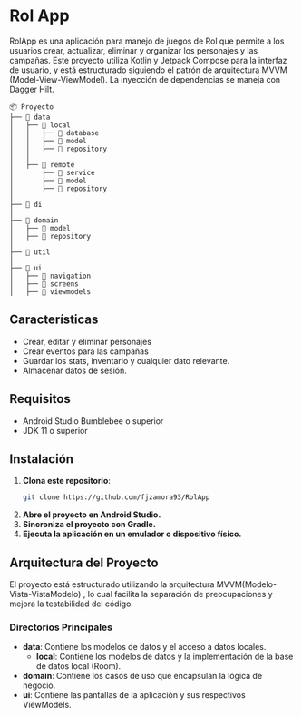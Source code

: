# Rol App

RolApp es una aplicación para manejo de juegos de Rol que permite a los usuarios crear, actualizar, eliminar y organizar los personajes y las campañas. Este proyecto utiliza Kotlin y Jetpack Compose para la interfaz de usuario, y está estructurado siguiendo el patrón de arquitectura MVVM (Model-View-ViewModel). La inyección de dependencias se maneja con Dagger Hilt.

```
📦 Proyecto
├── 📂 data
│   ├── 📂 local
│   │   ├── 📂 database
│   │   ├── 📂 model
│   │   ├── 📂 repository
│   │
│   ├── 📂 remote
│       ├── 📂 service
│       ├── 📂 model
│       ├── 📂 repository
│
├── 📂 di
│
├── 📂 domain
│   ├── 📂 model
│   ├── 📂 repository
│
├── 📂 util
│
├── 📂 ui
│   ├── 📂 navigation
│   ├── 📂 screens
│   ├── 📂 viewmodels
```

## Características

- Crear, editar y eliminar personajes
- Crear eventos para las campañas
- Guardar los stats, inventario y cualquier dato relevante.
- Almacenar datos de sesión.

## Requisitos

- Android Studio Bumblebee o superior
- JDK 11 o superior

## Instalación

1. **Clona este repositorio**:
   ```sh
   git clone https://github.com/fjzamora93/RolApp

2. **Abre el proyecto en Android Studio.**
3. **Sincroniza el proyecto con Gradle.**
4. **Ejecuta la aplicación en un emulador o dispositivo físico.**

## Arquitectura del Proyecto

El proyecto está estructurado utilizando la arquitectura MVVM(Modelo-Vista-VistaModelo) , lo cual facilita la separación de preocupaciones y mejora la testabilidad del código.

### Directorios Principales

- **data**: Contiene los modelos de datos y el acceso a datos locales.
  - **local**: Contiene los modelos de datos y la implementación de la base de datos local (Room).
- **domain**: Contiene los casos de uso que encapsulan la lógica de negocio.
- **ui**: Contiene las pantallas de la aplicación y sus respectivos ViewModels.

